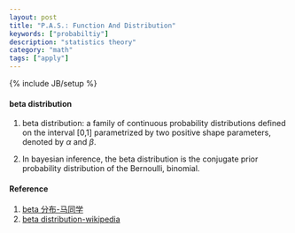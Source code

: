 ```yaml
---
layout: post
title: "P.A.S.: Function And Distribution"
keywords: ["probabiltiy"] 
description: "statistics theory"
category: "math"
tags: ["apply"]
---
```

{% include JB/setup %}


#### beta distribution
1. beta distribution: a family of continuous probability distributions defined on the interval [0,1]
parametrized by two positive shape parameters, denoted by $\alpha$ and $\beta$.

2. In bayesian inference, the beta distribution is the conjugate prior probability distribution of the 
Bernoulli, binomial. 





#### Reference
1. [beta 分布-马同学](https://www.matongxue.com/madocs/910/)
2. [beta distribution-wikipedia](https://en.wikipedia.org/wiki/Beta_distribution)
